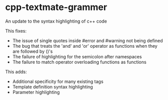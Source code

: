 # cpp-textmate-grammer
An update to the syntax highlighting of c++ code


This fixes:
- The issue of single quotes inside #error and #warning not being defined
- The bug that treats the 'and' and 'or' operator as functions when they are followed by ()'s
- The failure of highlighting for the semicolon after namespaces
- The failure to match operator overloading functions as functions

This adds:
- Additional specificity for many existing tags
- Template definition syntax highlighting
- Parameter highlighting
